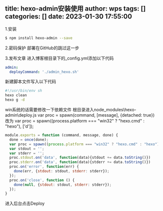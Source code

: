 title: hexo-admin安装使用
author: wps
tags: []
categories: []
date: 2023-01-30 17:55:00
---
1.安装
``` bash
$ npm install hexo-admin --save
```
2.密码保护
部署在GitHub的跳过这一步

3.发布文章
进入博客根目录下的_config.yml添加以下代码
```yml
admin:
  deployCommand: './admin_hexo.sh'
```

新建脚本文件写入以下代码
``` bash
#!/usr/bin/env sh
hexo clean
hexo g -d
```
win系统的话需要修改一下依赖文件
根目录进入node_modules\hexo-admin\deploy.js
var proc = spawn(command, [message], {detached: true})
改为 var proc = spawn((process.platform === "win32" ? "hexo.cmd" : "hexo"), ['d']);
``` js
module.exports = function (command, message, done) {
  done = once(done);
  var proc = spawn((process.platform === "win32" ? "hexo.cmd" : "hexo"), ['d', '-g']);
  var stdout = '';
  var stderr = '';
  proc.stdout.on('data', function(data){stdout += data.toString()})
  proc.stderr.on('data', function(data){stderr += data.toString()})
  proc.on('error', function(err) {
    done(err, {stdout: stdout, stderr: stderr});
  });
  proc.on('close', function () {
    done(null, {stdout: stdout, stderr: stderr});
  });
}
```
进入后台点击Deploy